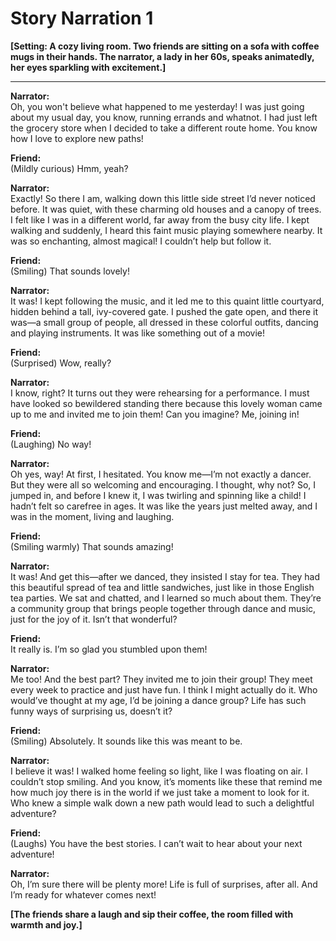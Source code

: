 # Story Narration 1

**[Setting: A cozy living room. Two friends are sitting on a sofa with coffee mugs in their hands. The narrator, a lady in her 60s, speaks animatedly, her eyes sparkling with excitement.]**

---

**Narrator:**  
Oh, you won't believe what happened to me yesterday! I was just going about my usual day, you know, running errands and whatnot. I had just left the grocery store when I decided to take a different route home. You know how I love to explore new paths!

**Friend:**  
(Mildly curious) Hmm, yeah?

**Narrator:**  
Exactly! So there I am, walking down this little side street I’d never noticed before. It was quiet, with these charming old houses and a canopy of trees. I felt like I was in a different world, far away from the busy city life. I kept walking and suddenly, I heard this faint music playing somewhere nearby. It was so enchanting, almost magical! I couldn’t help but follow it.

**Friend:**  
(Smiling) That sounds lovely!

**Narrator:**  
It was! I kept following the music, and it led me to this quaint little courtyard, hidden behind a tall, ivy-covered gate. I pushed the gate open, and there it was—a small group of people, all dressed in these colorful outfits, dancing and playing instruments. It was like something out of a movie!

**Friend:**  
(Surprised) Wow, really?

**Narrator:**  
I know, right? It turns out they were rehearsing for a performance. I must have looked so bewildered standing there because this lovely woman came up to me and invited me to join them! Can you imagine? Me, joining in! 

**Friend:**  
(Laughing) No way!

**Narrator:**  
Oh yes, way! At first, I hesitated. You know me—I’m not exactly a dancer. But they were all so welcoming and encouraging. I thought, why not? So, I jumped in, and before I knew it, I was twirling and spinning like a child! I hadn’t felt so carefree in ages. It was like the years just melted away, and I was in the moment, living and laughing.

**Friend:**  
(Smiling warmly) That sounds amazing!

**Narrator:**  
It was! And get this—after we danced, they insisted I stay for tea. They had this beautiful spread of tea and little sandwiches, just like in those English tea parties. We sat and chatted, and I learned so much about them. They’re a community group that brings people together through dance and music, just for the joy of it. Isn’t that wonderful?

**Friend:**  
It really is. I’m so glad you stumbled upon them!

**Narrator:**  
Me too! And the best part? They invited me to join their group! They meet every week to practice and just have fun. I think I might actually do it. Who would’ve thought at my age, I’d be joining a dance group? Life has such funny ways of surprising us, doesn’t it?

**Friend:**  
(Smiling) Absolutely. It sounds like this was meant to be.

**Narrator:**  
I believe it was! I walked home feeling so light, like I was floating on air. I couldn’t stop smiling. And you know, it’s moments like these that remind me how much joy there is in the world if we just take a moment to look for it. Who knew a simple walk down a new path would lead to such a delightful adventure?

**Friend:**  
(Laughs) You have the best stories. I can’t wait to hear about your next adventure!

**Narrator:**  
Oh, I’m sure there will be plenty more! Life is full of surprises, after all. And I’m ready for whatever comes next!

**[The friends share a laugh and sip their coffee, the room filled with warmth and joy.]**

